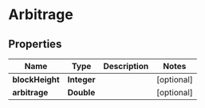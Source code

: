 # Arbitrage

## Properties
Name | Type | Description | Notes
------------ | ------------- | ------------- | -------------
**blockHeight** | **Integer** |  |  [optional]
**arbitrage** | **Double** |  |  [optional]
